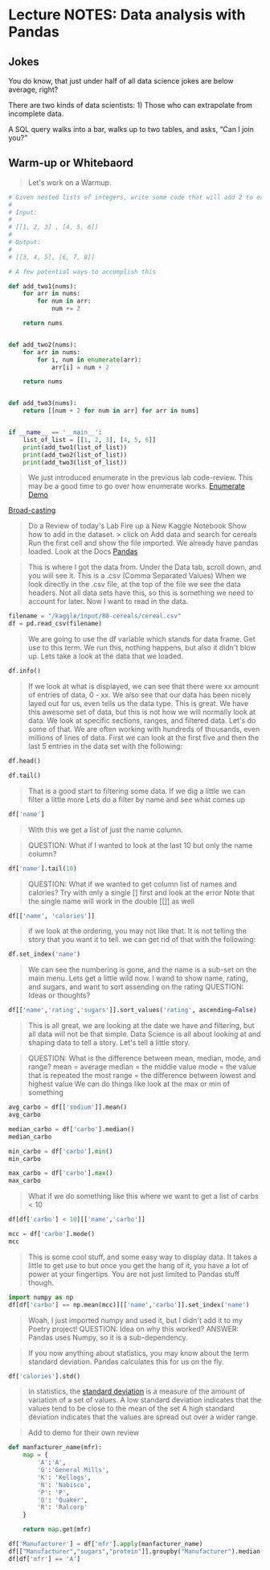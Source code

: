 # Lecture NOTES: Data analysis with Pandas

## Jokes

You do know, that just under half of all data science jokes are below average, right?

There are two kinds of data scientists: 1) Those who can extrapolate from incomplete data.

A SQL query walks into a bar, walks up to two tables, and asks, “Can I join you?”

## Warm-up or Whitebaord

> Let's work on a Warmup.

```python
# Given nested lists of integers, write some code that will add 2 to each one.
#
# Input:
#
# [[1, 2, 3] , [4, 5, 6]]
#
# Output:
#
# [[3, 4, 5], [6, 7, 8]]

# A few potential ways to accomplish this

def add_two1(nums):
    for arr in nums:
        for num in arr:
            num += 2

    return nums


def add_two2(nums):
    for arr in nums:
        for i, num in enumerate(arr):
            arr[i] = num + 2

    return nums


def add_two3(nums):
    return [[num + 2 for num in arr] for arr in nums]


if __name__ == '__main__':
    list_of_list = [[1, 2, 3], [4, 5, 6]]
    print(add_two1(list_of_list))
    print(add_two2(list_of_list))
    print(add_two3(list_of_list))

```

> We just introduced enumerate in the previous lab code-review.  This may be a good time to go over how enumerate works.
[Enumerate Demo](../demo/enumerate/main.py)

[Broad-casting](../demo/broadcasting/main.ipynb)

> Do a Review of today's Lab
> Fire up a New Kaggle Notebook
> Show how to add in the dataset.
    > click on Add data and search for cereals
> Run the first cell and show the file imported.
> We already have pandas loaded.
> Look at the Docs [Pandas](https://pandas.pydata.org/)

> This is where I got the data from. Under the Data tab, scroll down, and you will see it.
> This is a .csv (Comma Separated Values)
> When we look directly in the .csv file, at the top of the file we see the data headers.
> Not all data sets have this, so this is something we need to account for later.
> Now I want to read in the data.

```python
filename = "/kaggle/input/80-cereals/cereal.csv"
df = pd.read_csv(filename)
```

> We are going to use the df variable which stands for data frame.  Get use to this term. We run this, nothing happens, but also it didn't blow up. Lets take a look at the data that we loaded.

```python
df.info()
```

> If we look at what is displayed, we can see that there were xx amount of entries of data, 0 - xx.
> We also see that our data has been nicely layed out for us, even tells us the data type.
> This is great.  We have this awesome set of data, but this is not how we will normally look at data.
> We look at specific sections, ranges, and filtered data.  Let's do some of that. We are often working with hundreds of thousands, even millions of lines of data.
> First we can look at the first five and then the last 5 entries in the data set with the following:

```python
df.head()
```

```python
df.tail()
```

> That is a good start to filtering some data.  If we dig a little we can filter a little more
> Lets do a filter by name and see what comes up

```python
df['name']
```

> With this we get a list of just the name column.

> QUESTION: What if I wanted to look at the last 10 but only the name column?

```python
df['name'].tail(10)
```

> QUESTION: What if we wanted to get column list of names and calories?
> Try with only a single [] first and look at the error
> Note that the single name will work in the double [[]] as well

```python
df[['name', 'calories']]
```

> if we look at the ordering, you may not like that.  It is not telling the story that you want it to tell.
> we can get rid of that with the following:

```python
df.set_index('name')
```

> We can see the numbering is gone, and the name is a sub-set on the main menu.
> Lets get a little wild now.  I wand to show name, rating, and sugars, and want to sort assending on the rating
> QUESTION: Ideas or thoughts?

```python
df[['name','rating','sugars']].sort_values('rating', ascending=False)
```

> This is all great, we are looking at the date we have and filtering, but all data will not be that simple.
> Data Science is all about looking at and shaping data to tell a story. Let's tell a little story.



> QUESTION: What is the difference between mean, median, mode, and range?
> mean = average
> median = the middle value
> mode = the value that is repeated the most
> range = the difference between lowest and highest value
> We can do things like look at the max or min of something

```python
avg_carbo = df[['sodium']].mean()
avg_carbo
```

```python
median_carbo = df['carbo'].median()
median_carbo
```

```python
min_carbo = df['carbo'].min()
min_carbo
```

```python
max_carbo = df['carbo'].max()
max_carbo
```

> What if we do something like this where we want to get a list of carbs < 10

```python
df[df['carbo'] < 10][['name','carbo']]
```

```python
mcc = df['carbo'].mode()
mcc
```

> This is some cool stuff, and some easy way to display data. It takes a little to get use to but once you get the hang of it, you have a lot of power at your fingertips.
> You are not just limited to Pandas stuff though.

```python
import numpy as np
df[df['carbo'] == np.mean(mcc)][['name','carbo']].set_index('name')
```

> Woah, I just imported numpy and used it, but I didn't add it to my Poetry project!
> QUESTION: Idea on why this worked?
> ANSWER: Pandas uses Numpy, so it is a sub-dependency.

> If you now anything about statistics, you may know about the term standard deviation. Pandas calculates this for us
> on the fly.

```python
df['calories'].std()
```

> In statistics, the [standard deviation](https://www.mathsisfun.com/data/standard-deviation.html) is a measure of the amount of variation of a set of values.
> A low standard deviation indicates that the values tend to be close to the mean of the set
> A high standard deviation indicates that the values are spread out over a wider range.


> Add to demo for their own review

```python
def manfacturer_name(mfr):
    map = {
        'A':'A',
        'G':'General Mills',
        'K': 'Kellogs',
        'N': 'Nabisco',
        'P': 'P',
        'Q': 'Quaker',
        'R': 'Ralcorp'
    }

    return map.get(mfr)

df['Manufacturer'] = df['mfr'].apply(manfacturer_name)
df[["Manufacturer","sugars","protein"]].groupby("Manufacturer").median()
df[df['mfr'] == 'A']


```
